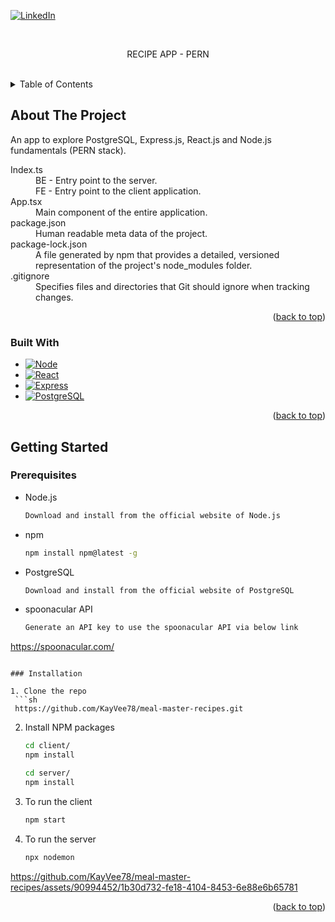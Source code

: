 <a name="readme-top"></a>
[![LinkedIn][linkedin-shield]][linkedin-url]

<!-- PROJECT LOGO -->
<br />
<div align="center">
  <p align="center">
   RECIPE    APP - PERN
    <br />
    <br />
  </p>
</div>

<!-- TABLE OF CONTENTS -->
<details>
  <summary>Table of Contents</summary>
  <ol>
    <li>
      <a href="#about-the-project">About The Project</a>
      <ul>
        <li><a href="#built-with">Built With</a></li>
      </ul>
    </li>
    <li>
      <a href="#getting-started">Getting Started</a>
      <ul>
        <li><a href="#prerequisites">Prerequisites</a></li>
        <li><a href="#installation">Installation</a></li>
      </ul>
    </li>
  </ol>
</details>

<!-- ABOUT THE PROJECT -->
## About The Project

An app to explore PostgreSQL, Express.js, React.js and Node.js fundamentals (PERN stack).

<dl>
  <dt>Index.ts</dt>
  <dd>BE - Entry point to the server.</dd>
  <dd>FE - Entry point to the client application.</dd>
  <dt>App.tsx</dt>
  <dd>Main component of the entire application.</dd>
  <dt>package.json</dt>
  <dd>Human readable meta data of the project. </dd>
  <dt>package-lock.json</dt>
  <dd>A file generated by npm that provides a detailed, versioned representation of the project's node_modules folder. </dd>
  <dt>.gitignore</dt>
  <dd>Specifies files and directories that Git should ignore when tracking changes.</dd>
</dl>

<p align="right">(<a href="#readme-top">back to top</a>)</p>



### Built With

* [![Node][Node.js]][Node-url]
* [![React][React.js]][React-url]
* [![Express][Express.js]][Express-url]
* [![PostgreSQL][PostgreSQL]][Postgresql-url]


<p align="right">(<a href="#readme-top">back to top</a>)</p>


<!-- GETTING STARTED -->
## Getting Started

### Prerequisites

* Node.js
  ```sh
  Download and install from the official website of Node.js

* npm
  ```sh
  npm install npm@latest -g
  
* PostgreSQL
  ```sh
  Download and install from the official website of PostgreSQL
  
* spoonacular API
  ```sh
  Generate an API key to use the spoonacular API via below link
https://spoonacular.com/
  ```

### Installation

1. Clone the repo
   ```sh
   https://github.com/KayVee78/meal-master-recipes.git
   ```
2. Install NPM packages
   ```sh
   cd client/
   npm install
   
   cd server/
   npm install
   
3. To run the client
   ```sh
   npm start
   
4. To run the server
   ```sh
   npx nodemon
   ```

https://github.com/KayVee78/meal-master-recipes/assets/90994452/1b30d732-fe18-4104-8453-6e88e6b65781

<p align="right">(<a href="#readme-top">back to top</a>)</p>


<!-- MARKDOWN LINKS & IMAGES -->
[linkedin-shield]: https://img.shields.io/badge/-LinkedIn-black.svg?style=for-the-badge&logo=linkedin&colorB=555
[linkedin-url]: https://www.linkedin.com/in/kithmi-hetti-709966219/
[Node.js]: https://img.shields.io/badge/Node.js-43853D?style=for-the-badge&logo=node.js&logoColor=white
[Node-url]: https://nodejs.org/en/learn/getting-started/introduction-to-nodejs
[PostgreSQL]: https://img.shields.io/badge/PostgreSQL-316192?style=for-the-badge&logo=postgresql&logoColor=white
[Postgresql-url]: https://www.postgresql.org/
[React.js]: https://img.shields.io/badge/React-20232A?style=for-the-badge&logo=react&logoColor=61DAFB
[React-url]: https://react.dev/
[Express.js]: https://img.shields.io/badge/Express.js-404D59?style=for-the-badge
[Express-url]: https://expressjs.com/



